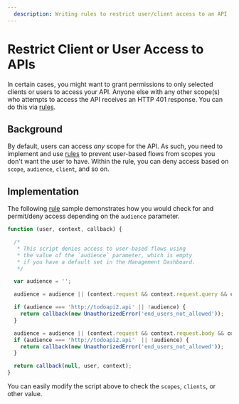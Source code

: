 ```yaml
---
  description: Writing rules to restrict user/client access to an API
---
```


# Restrict Client or User Access to APIs

In certain cases, you might want to grant permissions to only selected clients or users to access your API. Anyone else with any other scope(s) who attempts to access the API receives an HTTP 401 response. You can do this via [rules](/rules).

## Background

By default, users can access *any* scope for the API. As such, you need to implement and use [rules](/rules) to prevent user-based flows from scopes you don't want the user to have. Within the rule, you can deny access based on `scope`, `audience`, `client`, and so on.

## Implementation

The following [rule](/rules) sample demonstrates how you would check for and permit/deny access depending on the `audience` parameter.

```js
function (user, context, callback) {

  /*
   * This script denies access to user-based flows using
   * the value of the `audience` parameter, which is empty
   * if you have a default set in the Management Dashboard.
   */

  var audience = '';

  audience = audience || (context.request && context.request.query && context.request.query.audience);

  if (audience === 'http://todoapi2.api' || !audience) {
    return callback(new UnauthorizedError('end_users_not_allowed'));
  }

  audience = audience || (context.request && context.request.body && context.request.body.audience);
  if (audience === 'http://todoapi2.api'  || !audience) {
    return callback(new UnauthorizedError('end_users_not_allowed'));
  }

  return callback(null, user, context);
}
```

You can easily modify the script above to check the `scopes`, `clients`, or other value.
